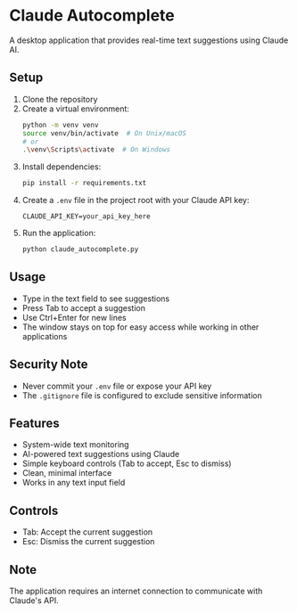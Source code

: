 # Claude Autocomplete

A desktop application that provides real-time text suggestions using Claude AI.

## Setup

1. Clone the repository
2. Create a virtual environment:
   ```bash
   python -m venv venv
   source venv/bin/activate  # On Unix/macOS
   # or
   .\venv\Scripts\activate  # On Windows
   ```
3. Install dependencies:
   ```bash
   pip install -r requirements.txt
   ```
4. Create a `.env` file in the project root with your Claude API key:
   ```
   CLAUDE_API_KEY=your_api_key_here
   ```
5. Run the application:
   ```bash
   python claude_autocomplete.py
   ```

## Usage

- Type in the text field to see suggestions
- Press Tab to accept a suggestion
- Use Ctrl+Enter for new lines
- The window stays on top for easy access while working in other applications

## Security Note

- Never commit your `.env` file or expose your API key
- The `.gitignore` file is configured to exclude sensitive information

## Features

- System-wide text monitoring
- AI-powered text suggestions using Claude
- Simple keyboard controls (Tab to accept, Esc to dismiss)
- Clean, minimal interface
- Works in any text input field

## Controls

- Tab: Accept the current suggestion
- Esc: Dismiss the current suggestion

## Note

The application requires an internet connection to communicate with Claude's API. 